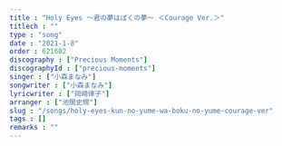 ```yaml
---
title : "Holy Eyes ～君の夢はぼくの夢～ ＜Courage Ver.＞"
titlech : ""
type : "song"
date : "2021-1-8"
order : 621602
discography : ["Precious Moments"]
discographyId : ["precious-moments"]
singer : ["小森まなみ"]
songwriter : ["小森まなみ"]
lyricwriter : ["岡崎律子"]
arranger : ["池間史規"]
slug : "/songs/holy-eyes-kun-no-yume-wa-boku-no-yume-courage-ver"
tags : []
remarks : ""
---
```


